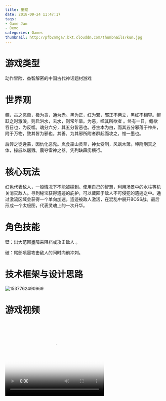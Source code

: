 ```yaml
---
title: 墨鲲
date: 2018-09-24 11:47:17
tags:
- Game Jam
- Demo
categories: Games
thumbnail: http://pfb2nmga7.bkt.clouddn.com/thumbnails/kun.jpg
---
```


# 游戏类型 

动作冒险、益智解密的中国古代神话题材游戏

# 世界观

鲲，古之恶兽，极为贪，通为赤。黑为正，红为邪，邪正不两立，黑红不相容。鲲跃之时激浪，则启洪水，去水，则常年旱。为恶，噬其所欲者 。终有一日，鲲欲吞日也，为反噬。魂分六分，其五分皆恶也。苍生本为白，而其五分邪落于神州，附于万物，致其皆为邪也。其善，为其邪所附者群起而攻之，惟一墨也。

后羿之徒逄蒙，因仇化恶鬼。岚食巫山灵草，神女受制，风飒木萧。坤附刑天之体，操戚以屠戮。震夺雷神之器，凭列缺霹雳横行。

# 核心玩法

红色代表敌人，一般情况下不能被碰到。使用自己的智慧，利用场景中的水柱等机关消灭敌人。寻到秘宝获得遗迹的庇护，可以藏匿于敌人不可侵犯的遗迹之中。通过激流区域会获得一个单向加速。遗迹被敌人激活，在混乱中展开BOSS战。最后形成一个太极图，代表灵魂上的一次升华。

# 角色技能

壁：出大范围墨障来阻档或攻击敌人 。

破：尾部喷墨攻击敌人的同时向前冲刺。

# 技术框架与设计思路

![1537762490969](http://pfb2nmga7.bkt.clouddn.com/posts/mokun/tech.png)

# 游戏视频

<video controls="" name="media" controlslist="nodownload" width="320" height="240" poster="http://pfb2nmga7.bkt.clouddn.com/posts/mokun/mokunvideo.png" src="https://gameacademy.v.netease.com/2018/0814/ab7bf4e04144572c7420aa7ccafa89e5qt.mp4" __idm_id__="604620801"></video> 